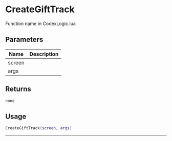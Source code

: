 # CreateGiftTrack

Function name in CodexLogic.lua

## Parameters

| Name   | Description |
| ------ | ----------- |
| screen |             |
| args   |             |

## Returns

`none`

## Usage

```lua
CreateGiftTrack(screen, args)
```

---
